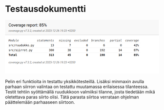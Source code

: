 # Testausdokumentti
![](ristinolla_testikattavuus.png)

Pelin eri funktioita in testattu yksikkötesteillä. Lisäksi minmaxin avulla parhaan siirron valintaa on testattu muutamassa erilaisessa tilanteessa. Testit tehtiin syöttämällä ruudukkoon valmiiksi tilanne, josta tiedetään mikä oletettava paras siirto olisi. Tätä parasta siirtoa verrataan ohjelman päättelemään parhaaseen siirtoon.
